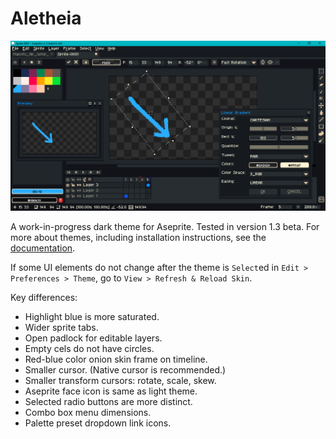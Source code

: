 # Aletheia

![Screen Capture](screenCap.png)

A work-in-progress dark theme for Aseprite. Tested in version 1.3 beta. For more about themes, including installation instructions, see the [documentation](https://www.aseprite.org/docs/extensions/themes/).

If some UI elements do not change after the theme is `Select`ed in `Edit > Preferences > Theme`, go to `View > Refresh & Reload Skin`.

Key differences:
- Highlight blue is more saturated.
- Wider sprite tabs.
- Open padlock for editable layers.
- Empty cels do not have circles.
- Red-blue color onion skin frame on timeline.
- Smaller cursor. (Native cursor is recommended.)
- Smaller transform cursors: rotate, scale, skew.
- Aseprite face icon is same as light theme.
- Selected radio buttons are more distinct.
- Combo box menu dimensions.
- Palette preset dropdown link icons.